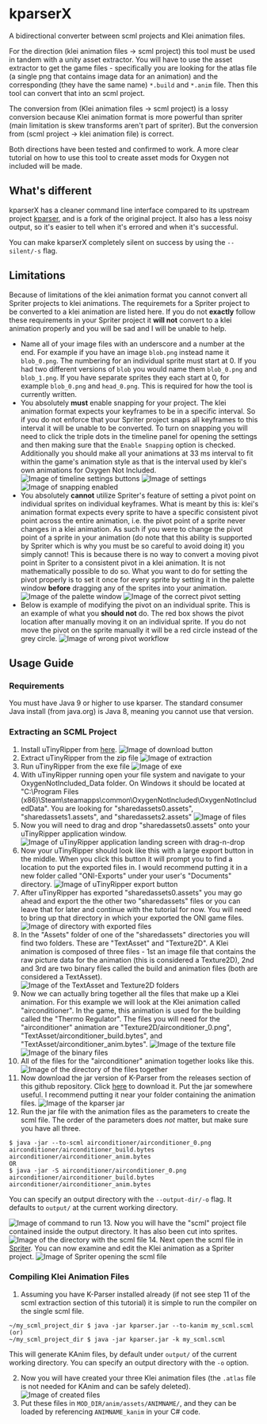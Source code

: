 # kparserX

A bidirectional converter between scml projects and Klei animation files.

For the direction (klei animation files -> scml project) this tool must be used in tandem with a unity asset extractor. You will have to use the asset extractor to get the game files - specifically you are looking for the
atlas file (a single png that contains image data for an animation) and the corresponding (they have the same name)
`*.build` and `*.anim` file. Then this tool can convert that into an scml project.

The conversion from (Klei animation files -> scml project) is a lossy conversion because Klei animation format is more powerful than spriter (main limitation is skew transforms aren't part of spriter). But the conversion from (scml project -> klei animation file) is correct.

Both directions have been tested and confirmed to work. A more clear tutorial on how to use this tool to create asset mods for Oxygen not included will be made.

## What's different
kparserX has a cleaner command line interface compared to its upstream project [kparser](https://github.com/daviscook477/kparser), and is a fork of the original project. It also has a less noisy output, so it's easier to tell when it's errored and when it's successful. 

You can make kparserX completely silent on success by using the `--silent/-s` flag.

## Limitations
Because of limitations of the klei animation format you cannot convert all Spriter projects to klei animations. The requiremets for a Spriter project to be converted to a klei animation are listed here. If you do not **exactly** follow these requirements in your Spriter project it **will not** convert to a klei animation properly and you will be sad and I will be unable to help.
* Name all of your image files with an underscore and a number at the end. For example if you have an image `blob.png` instead name it `blob_0.png`. The numbering for an individual sprite must start at 0. If you had two different versions of `blob` you would name them `blob_0.png` and `blob_1.png`. If you have separate sprites they each start at 0, for example `blob_0.png` and `head_0.png`. This is required for how the tool is currently written.
* You absolutely **must** enable snapping for your project. The klei animation format expects your keyframes to be in a specific interval. So if you do not enforce that your Spriter project snaps all keyframes to this interval it will be unable to be converted. To turn on snapping you will need to click the triple dots in the timeline panel for opening the settings and then making sure that the `Enable Snapping` option is checked. Additionally you should make all your animations at 33 ms interval to fit within the game's animation style as that is the interval used by klei's own animations for Oxygen Not Included.
![Image of timeline settings buttons](imgs/timeline_settings_buttons.png)
![Image of settings](imgs/timeline_settings_enable_snapping.png)
![Image of snapping enabled](imgs/snapping_enabled.png)
* You absolutely **cannot** utilize Spriter's feature of setting a pivot point on individual sprites on individual keyframes. What is meant by this is: klei's animation format expects every sprite to have a specific consistent pivot point across the entire animation, i.e. the pivot point of a sprite never changes in a klei animation. As such if you were to change the pivot point of a sprite in your animation (do note that this ability is supported by Spriter which is why you must be so careful to avoid doing it) you simply cannot! This is because there is no way to convert a moving pivot point in Spriter to a consistent pivot in a klei animation. It is not mathematically possible to do so. What you want to do for setting the pivot properly is to set it once for every sprite by setting it in the palette window **before** dragging any of the sprites into your animation.
![Image of the palette window](imgs/pivot_correct_0.png)
![Image of the correct pivot setting](imgs/pivot_correct_1.png)
* Below is example of modifying the pivot on an individual sprite. This is an example of what you **should not** do. The red box shows the pivot location after manually moving it on an individual sprite. If you do not move the pivot on the sprite manually it will be a red circle instead of the grey circle.
![Image of wrong pivot workflow](imgs/pivot_incorrect_0.png)

## Usage Guide

### Requirements

You must have Java 9 or higher to use kparser. The standard consumer Java install (from java.org) is Java 8, meaning you cannot use that version.

### Extracting an SCML Project

1. Install uTinyRipper from [here](https://github.com/mafaca/UtinyRipper).
![Image of download button](imgs/tut_step_0.png)
2. Extract uTinyRipper from the zip file
![Image of extraction](imgs/tut_step_1.png)
3. Run uTinyRipper from the exe file
![Image of exe](imgs/tut_step_2.png)
4. With uTinyRipper running open your file system and navigate to your OxygenNotIncluded_Data folder. On Windows it should be located at "C:\Program Files (x86)\Steam\steamapps\common\OxygenNotIncluded\OxygenNotIncludedData". You are looking for "sharedassets0.assets", "sharedassets1.assets", and "sharedassets2.assets"
![Image of files](imgs/tut_step_3.png)
5. Now you will need to drag and drop "sharedassets0.assets" onto your uTinyRipper application window.
![Image of uTinyRipper application landing screen with drag-n-drop](imgs/tut_step_4.png)
6. Now your uTinyRipper should look like this with a large export button in the middle. When you click this button it will prompt you to find a location to put the exported files in. I would recommend putting it in a new folder called "ONI-Exports" under your user's "Documents" directory.
![Image of uTinyRipper export button](imgs/tut_step_5.png)
7. After uTinyRipper has exported "sharedassets0.assets" you may go ahead and export the the other two "sharedassets" files or you can leave that for later and continue with the tutorial for now. You will need to bring up that directory in which your exported the ONI game files.
![Image of directory with exported files](imgs/tut_step_6.png)
8. In the "Assets" folder of one of the "sharedassets" directories you will find two folders. These are "TextAsset" and "Texture2D". A Klei animation is composed of three files - 1st an image file that contains the raw picture data for the animation (this is considered a Texture2D), 2nd and 3rd are two binary files called the build and animation files (both are considered a TextAsset).
![Image of the TextAsset and Texture2D folders](imgs/tut_step_7.png)
9. Now we can actually bring together all the files that make up a Klei animation. For this example we will look at the Klei animation called "airconditioner". In the game, this animation is used for the building called the "Thermo Regulator". The files you will need for the "airconditioner" animation are "Texture2D/airconditioner_0.png", "TextAsset/airconditioner_build.bytes", and "TextAsset/airconditioner_anim.bytes".
![Image of the texture file](imgs/tut_step_8a.png)
![Image of the binary files](imgs/tut_step_8b.png)
10. All of the files for the "airconditioner" animation together looks like this.
![Image of the directory of the files together](imgs/tut_step_9.png)
11. Now download the jar version of K-Parser from the releases section of this github repository. Click [here](https://github.com/daviscook477/kparser/releases) to download it. Put the jar somewhere useful. I recommend putting it near your folder containing the animation files.
![Image of the kparser jar](imgs/tut_step_10.png)
12. Run the jar file with the animation files as the parameters to create the scml file. The order of the parameters does *not* matter, but make sure you have all three.
```
$ java -jar --to-scml airconditioner/airconditioner_0.png airconditioner/airconditioner_build.bytes airconditioner/airconditioner_anim.bytes
OR
$ java -jar -S airconditioner/airconditioner_0.png airconditioner/airconditioner_build.bytes airconditioner/airconditioner_anim.bytes
```

You can specify an output directory with the `--output-dir/-o` flag. It defaults to `output/` at the current working directory.

![Image of command to run](imgs/tut_step_11.png)
13. Now you will have the "scml" project file contained inside the output directory. It has also been cut into sprites.
![Image of the directory with the scml file](imgs/tut_step_12.png)
14. Next open the scml file in [Spriter](https://brashmonkey.com/). You can now examine and edit the Klei animation as a Spriter project.
![Image of Spriter opening the scml file](imgs/tut_step_13.png)

### Compiling Klei Animation Files
1. Assuming you have K-Parser installed already (if not see step 11 of the scml extraction section of this tutorial) it is simple to run the compiler on the single scml file.
```asciidoc
~/my_scml_project_dir $ java -jar kparser.jar --to-kanim my_scml.scml
(or)
~/my_scml_project_dir $ java -jar kparser.jar -k my_scml.scml
```
This will generate KAnim files, by default under  `output/` of the current working directory. You can specify an output directory with the `-o` option.  

2. Now you will have created your three Klei animation files (the `.atlas` file is not needed for KAnim and can be safely deleted).
![Image of created files](imgs/new_build_results.png)
3. Put these files in `MOD_DIR/anim/assets/ANIMNAME/`, and they can be loaded by referencing `ANIMNAME_kanim` in your C# code.